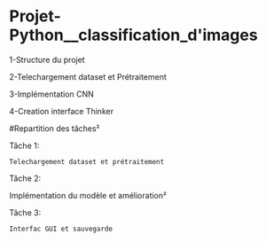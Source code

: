 # Projet-Python__classification_d'images 


   1-Structure du projet
   
   2-Telechargement dataset et Prétraitement
   
   3-Implémentation CNN
   
   4-Creation interface Thinker
   
#Repartition des tâches²

 Tâche 1:
 
    Telechargement dataset et prétraitement
    
Tâche 2:

  Implémentation du modèle et amélioration²
    
Tâche 3:

    Interfac GUI et sauvegarde
    
